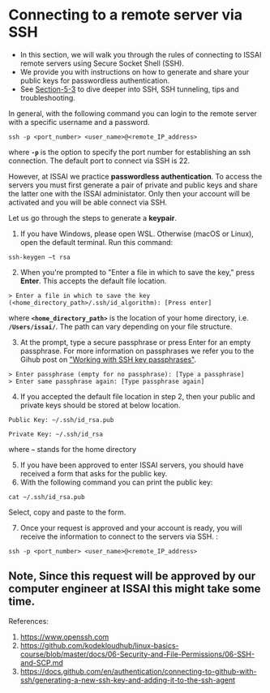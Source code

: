 # Connecting to a remote server via SSH 

- In this section, we will walk you through the rules of connecting to ISSAI remote servers using  Secure Socket Shell (SSH).
- We provide you with instructions on how to generate and share your public keys for passwordless authentication.
- See [Section-5-3](docs/05-Security-and-File-Permissions/03-SSH.md) to dive deeper into SSH, SSH tunneling, tips and troubleshooting.

In general, with the following command you can login to the remote server with a specific username and a password.

```
ssh -p <port_number> <user_name>@<remote_IP_address>
```     
where **`-p`** is the option to specify the port number for establishing an ssh connection. The default port to connect via SSH is 22.

However, at ISSAI we practice **passwordless authentication**. To access the servers you must first generate a pair of private and public keys and share the latter one with the ISSAI administator. Only then your account will be activated and you will be able connect via SSH.
   
Let us go through the steps to generate a **keypair**. 

1. If you have Windows, please open WSL. Otherwise (macOS or Linux), open the default terminal. Run this command:

```
ssh-keygen –t rsa
```

2. When you're prompted to "Enter a file in which to save the key," press **Enter**. This accepts the default file location.
```
> Enter a file in which to save the key (<home_directory_path>/.ssh/id_algorithm): [Press enter]
```
where **`<home_directory_path>`** is the location of your home directory, i.e. **`/Users/issai/`**. The path can vary depending on your file structure. 

3. At the prompt, type a secure passphrase or press Enter for an empty passphrase. For more information on passphrases we refer you to the Gihub post on ["Working with SSH key passphrases"](https://docs.github.com/en/authentication/connecting-to-github-with-ssh/working-with-ssh-key-passphrases).
```
> Enter passphrase (empty for no passphrase): [Type a passphrase]
> Enter same passphrase again: [Type passphrase again]
```
4. If you accepted the default file location in step 2, then your public and private keys should be stored at below location.

```
Public Key: ~/.ssh/id_rsa.pub

Private Key: ~/.ssh/id_rsa
```
where **`~`** stands for the home directory

5. If you have been approved to enter ISSAI servers, you should have received a form that asks for the public key. 
6. With the following command you can print the public key:
```
cat ~/.ssh/id_rsa.pub
```
Select, copy and paste to the form.

7. Once your request is approved and your account is ready, you will receive the information to connect to the servers via SSH. :
```
ssh -p <port_number> <user_name>@<remote_IP_address>
```   
## Note, Since this request will be approved by our computer engineer at ISSAI this might take some time.

References:
1. https://www.openssh.com
2. https://github.com/kodekloudhub/linux-basics-course/blob/master/docs/06-Security-and-File-Permissions/06-SSH-and-SCP.md
3. https://docs.github.com/en/authentication/connecting-to-github-with-ssh/generating-a-new-ssh-key-and-adding-it-to-the-ssh-agent

